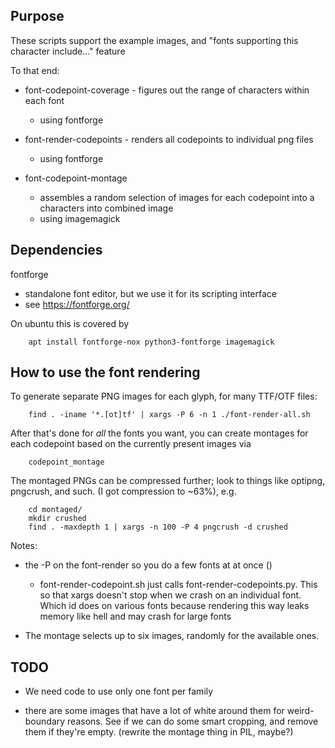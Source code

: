 
## Purpose

These scripts support the example images, and "fonts supporting this character include..." feature

To that end:
* font-codepoint-coverage - figures out the range of characters within each font
  * using fontforge

* font-render-codepoints - renders all codepoints to individual png files
  * using fontforge

* font-codepoint-montage
  * assembles a random selection of images for each codepoint into a characters into combined image
  * using imagemagick



## Dependencies

fontforge
* standalone font editor, but we use it for its scripting interface
* see https://fontforge.org/


On ubuntu this is covered by

        apt install fontforge-nox python3-fontforge imagemagick




## How to use the font rendering

To generate separate PNG images for each glyph, for many TTF/OTF files:

        find . -iname '*.[ot]tf' | xargs -P 6 -n 1 ./font-render-all.sh

After that's done for *all* the fonts you want, you can create montages for each codepoint based on the currently present images via

        codepoint_montage

 
The montaged PNGs can be compressed further; look to things like optipng, pngcrush, and such. (I got compression to ~63%), e.g.

        cd montaged/
        mkdir crushed
        find . -maxdepth 1 | xargs -n 100 -P 4 pngcrush -d crushed


Notes:
* the -P on the font-render so you do a few fonts at at once ()
  * font-render-codepoint.sh just calls font-render-codepoints.py. This so that xargs doesn't stop when we crash on an individual font. Which id does on various fonts because rendering this way leaks memory like hell and may crash for large fonts

* The montage selects up to six images, randomly for the available ones.




## TODO

* We need code to use only one font per family

* there are some images that have a lot of white around them for weird-boundary reasons. See if we can do some smart cropping, and remove them if they're empty. (rewrite the montage thing in PIL, maybe?)

